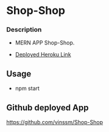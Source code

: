 # Shop-Shop

### Description
- MERN APP Shop-Shop.

* [Deployed Heroku Link](https://immense-sierra-97076.herokuapp.com/)

## Usage
- npm start

## Github deployed App
https://github.com/vinssm/Shop-Shop



